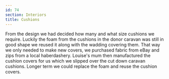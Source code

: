 ```yaml
---
id: 74
section: Interiors
title: Cushions
---
```


From the design we had decided how many and what size cushions we require. Luckily the foam from the cushions in the donor caravan was still in good shape we reused it along with the wadding covering them. That way we only needed to make new covers, we purchased fabric from eBay and zips from a local haberdashery. Louise's mum then manufactured the cushion covers for us which we slipped over the cut down caravan cushions. Longer term we could replace the foam and reuse the cushion covers. 

<div class="flickrslideshow" data-ids="[908198695,909063652,1197042103,1197945504,1197095859,2452313595]">
</div>
